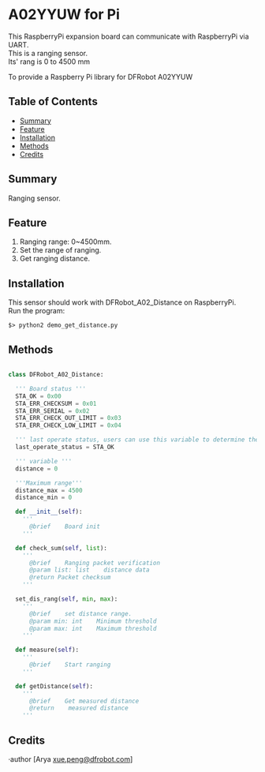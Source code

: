 # A02YYUW for Pi 

This RaspberryPi expansion board can communicate with RaspberryPi via UART. <br>
This is a ranging sensor. <br>
Its' rang is 0 to 4500 mm <br>

To provide a Raspberry Pi library for DFRobot A02YYUW

## Table of Contents

* [Summary](#summary)
* [Feature](#feature)
* [Installation](#installation)
* [Methods](#methods)
* [Credits](#credits)

## Summary

Ranging sensor.

## Feature

1. Ranging range: 0~4500mm. <br>
2. Set the range of ranging. <br>
3. Get ranging distance. <br>

## Installation

This sensor should work with DFRobot_A02_Distance on RaspberryPi. <br>
Run the program:

```
$> python2 demo_get_distance.py
```

## Methods

```py

class DFRobot_A02_Distance:

  ''' Board status '''
  STA_OK = 0x00
  STA_ERR_CHECKSUM = 0x01
  STA_ERR_SERIAL = 0x02
  STA_ERR_CHECK_OUT_LIMIT = 0x03
  STA_ERR_CHECK_LOW_LIMIT = 0x04

  ''' last operate status, users can use this variable to determine the result of a function call. '''
  last_operate_status = STA_OK

  ''' variable '''
  distance = 0

  '''Maximum range'''
  distance_max = 4500
  distance_min = 0

  def __init__(self):
    '''
      @brief    Board init
    '''

  def check_sum(self, list):
    '''
      @brief    Ranging packet verification
      @param list: list    distance data
	  @return Packet checksum
    '''

  set_dis_rang(self, min, max):
    '''
      @brief    set distance range.
	  @param min: int    Minimum threshold
	  @param max: int    Maximum threshold
    '''

  def measure(self):
    '''
      @brief    Start ranging
    '''

  def getDistance(self):
    '''
      @brief    Get measured distance
      @return    measured distance
    '''

```

## Credits

·author [Arya xue.peng@dfrobot.com]
